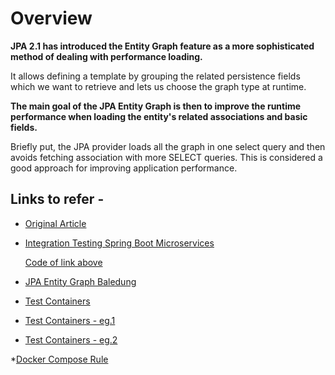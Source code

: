 # Overview

**JPA 2.1 has introduced the Entity Graph feature as a more sophisticated method of dealing with performance loading.**

It allows defining a template by grouping the related persistence fields which we want to retrieve and lets us choose the graph type at runtime.

**The main goal of the JPA Entity Graph is then to improve the runtime performance when loading the entity's related associations and basic fields.**

Briefly put, the JPA provider loads all the graph in one select query and then avoids fetching association with more SELECT queries. This is considered a good approach for improving application performance.


## Links to refer -
* [Original Article](https://medium.com/swlh/jpa-entity-graphs-with-spring-boot-30cb110ba4f8) 
* [Integration Testing Spring Boot Microservices](https://medium.com/@mohamadalaloush/integration-testing-spring-boot-microservices-docker-compose-2a8313361dab)
  
  [Code of link above](https://github.com/MemoAlfa/integration-test-demo)
  
* [JPA Entity Graph Baledung](https://www.baeldung.com/jpa-entity-graph)

* [Test Containers](https://www.testcontainers.org/)
* [Test Containers - eg.1](https://github.com/drjunior90/testcontainers-demo)
* [Test Containers - eg.2](https://github.com/eugenp/tutorials/tree/master/testing-modules/test-containers)

*[Docker Compose Rule](https://blog.codecentric.de/en/2017/03/writing-integration-tests-docker-compose-junit/)
